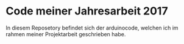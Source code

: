# Code meiner Jahresarbeit 2017
In diesem Reposetory befindet sich der arduinocode, welchen ich im rahmen meiner Projektarbeit geschrieben habe.
